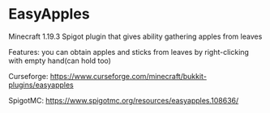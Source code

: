 # EasyApples

Minecraft 1.19.3 Spigot plugin that gives ability gathering apples from leaves

Features: you can obtain apples and sticks from leaves by right-clicking with empty hand(can hold too)

Curseforge: https://www.curseforge.com/minecraft/bukkit-plugins/easyapples

SpigotMC: https://www.spigotmc.org/resources/easyapples.108636/
